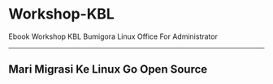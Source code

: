 # Workshop-KBL
Ebook Workshop KBL Bumigora
Linux Office For Administrator

-----------------------
Mari Migrasi Ke Linux
    Go Open Source
-----------------------
